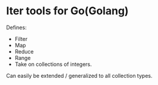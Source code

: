 
# Iter tools for Go(Golang)

Defines:
- Filter
- Map
- Reduce
- Range
- Take 
on collections of integers.

Can easily be extended / generalized to all collection types.
